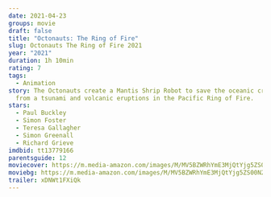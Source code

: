 ```yaml
---
date: 2021-04-23
groups: movie
draft: false
title: "Octonauts: The Ring of Fire"
slug: Octonauts The Ring of Fire 2021
year: "2021"
duration: 1h 10min
rating: 7
tags:
  - Animation
story: The Octonauts create a Mantis Shrip Robot to save the oceanic creatures
  from a tsunami and volcanic eruptions in the Pacific Ring of Fire.
stars:
  - Paul Buckley
  - Simon Foster
  - Teresa Gallagher
  - Simon Greenall
  - Richard Grieve
imdbid: tt13779166
parentsguide: 12
moviecover: https://m.media-amazon.com/images/M/MV5BZWRhYmE3MjQtYjg5ZS00N2E5LWJiN2ItMDY3ODg0NWViY2U5XkEyXkFqcGdeQXVyNzg5MzIyOA@@._V1_FMjpg_UX250_.jpg
moviebg: https://m.media-amazon.com/images/M/MV5BZWRhYmE3MjQtYjg5ZS00N2E5LWJiN2ItMDY3ODg0NWViY2U5XkEyXkFqcGdeQXVyNzg5MzIyOA@@._V1_FMjpg_UX250_.jpg
trailer: xDNWt1FXiQk
---
```


